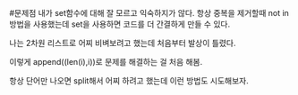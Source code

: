 #문제점
내가 set함수에 대해 잘 모르고 익숙하지가 않다. 항상 중복을 제거할때 not in 방법을 사용했는데 set을 사용하면 코드를 더 간결하게 만들 수 있다.

나는 2차원 리스트로 어찌 비벼보려고 했는데 처음부터 발상이 틀렸다.

이렇게 append((len(i),i))로 문제를 해결하는 걸 처음 해봄.

항상 단어만 나오면 split해서 어찌 하려고 했는데 이런 방법도 시도해보자.
